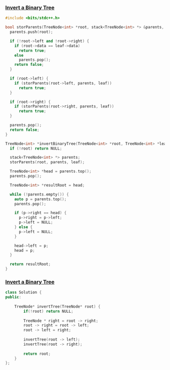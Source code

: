 ### [Invert a Binary Tree](https://www.codingninjas.com/studio/problems/invert-a-binary-tree_8230838?challengeSlug=striver-sde-challenge&leftPanelTab=0)

```cpp
#include <bits/stdc++.h> 

bool storParents(TreeNode<int> *root, stack<TreeNode<int> *> &parents, TreeNode<int> *leaf){
  parents.push(root);

  if (!root->left and !root->right) {
    if (root->data == leaf->data)
      return true;
    else
      parents.pop();
    return false;
  }

  if (root->left) {
    if (storParents(root->left, parents, leaf))
      return true;
  }

  if (root->right) {
    if (storParents(root->right, parents, leaf))
      return true;
  }

  parents.pop();
  return false;
}

TreeNode<int> *invertBinaryTree(TreeNode<int> *root, TreeNode<int> *leaf) {
  if (!root) return NULL;

  stack<TreeNode<int> *> parents;
  storParents(root, parents, leaf);

  TreeNode<int> *head = parents.top();
  parents.pop();

  TreeNode<int> *resultRoot = head;

  while (!parents.empty()) {
    auto p = parents.top();
    parents.pop();

    if (p->right == head) {
      p->right = p->left;
      p->left = NULL;
    } else {
      p->left = NULL;
    }

    head->left = p;
    head = p;
  }

  return resultRoot;
}

```

### [Invert a Binary Tree](https://leetcode.com/problems/invert-binary-tree/)

```cpp
class Solution {
public:
    
    TreeNode* invertTree(TreeNode* root) {
        if(!root) return NULL;
        
        TreeNode * right = root -> right;
        root -> right = root -> left;
        root -> left = right;
        
        invertTree(root -> left);
        invertTree(root -> right);
        
        return root;
    }
};
```